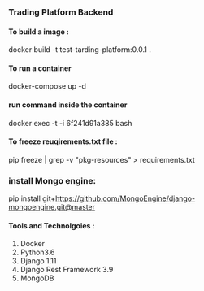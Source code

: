 ### Trading Platform Backend


#### To build a image :

docker build -t test-tarding-platform:0.0.1 .

#### To run a container

docker-compose up -d

#### run command inside the container

docker exec -t -i 6f241d91a385 bash


#### To freeze reuqirements.txt file :
pip freeze | grep -v "pkg-resources" > requirements.txt


###  install Mongo engine:
pip install git+https://github.com/MongoEngine/django-mongoengine.git@master


#### Tools and Technolgoies :

1. Docker
2. Python3.6
3. Django 1.11
4. Django Rest Framework 3.9
5. MongoDB